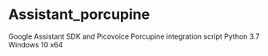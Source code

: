 # Assistant_porcupine
Google Assistant SDK and Picovoice Porcupine integration script
Python 3.7 Windows 10 x64
